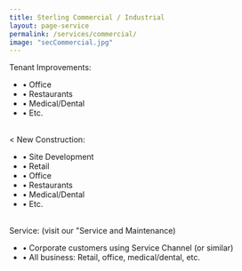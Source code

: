 ```yaml
---
title: Sterling Commercial / Industrial
layout: page-service
permalink: /services/commercial/
image: "secCommercial.jpg"
---
```


Tenant Improvements:

- &#8226; Office
- &#8226; Restaurants
- &#8226; Medical/Dental
- &#8226; Etc.

<br><
New Construction:

- &#8226; Site Development
- &#8226; Retail 
- &#8226; Office
- &#8226; Restaurants
- &#8226; Medical/Dental
- &#8226; Etc.

<br>
Service: (visit our "Service and Maintenance)

- &#8226; Corporate customers using Service Channel (or similar)
- &#8226; All business: Retail, office, medical/dental, etc.

